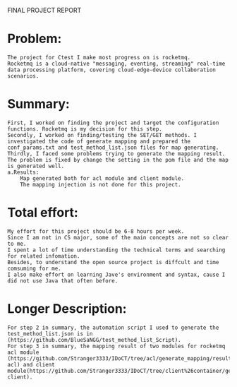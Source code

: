 	
FINAL PROJECT REPORT

# Problem: 
    The project for Ctest I make most progress on is rocketmq.
    Rocketmq is a cloud-native "messaging, eventing, streaming" real-time data processing platform, covering cloud-edge-device collaboration scenarios. 
    
# Summary: 
    First, I worked on finding the project and target the configuration functions. Rocketmq is my decision for this step.
    Secondly, I worked on finding/testing the SET/GET methods. I investigated the code of generate mapping and prepared the conf_params.txt and test_method_list.json files for map generating. 
    Thirdly, I faced some problems trying to generate the mapping result. The problem is fixed by change the setting in the pom file and the map is generated well. 
    a.Results: 
        Map generated both for acl module and client module.
        The mapping injection is not done for this project.
        
# Total effort:
    My effort for this project should be 6-8 hours per week.
    Since I am not in CS major, some of the main concepts are not so clear to me.
    I spent a lot of time understanding the technical terms and searching for related infomation. 
    Besides, to understand the open source project is diffcult and time comsuming for me. 
    I also make effort on learning Jave's environment and syntax, cause I did not use Java that often before.

# Longer Description:
    For step 2 in summary, the automation script I used to generate the test_method_list.json is in (https://github.com/BlueSaNGG/test_method_list_Script).
    For step 3 in summary, the mapping result of two modules for rocketmq acl module (https://github.com/Stranger3333/IDoCT/tree/acl/generate_mapping/results/rocketmq-acl) and client module(https://github.com/Stranger3333/IDoCT/tree/client%26container/generate_mapping/results/rocketmq-client).
    
